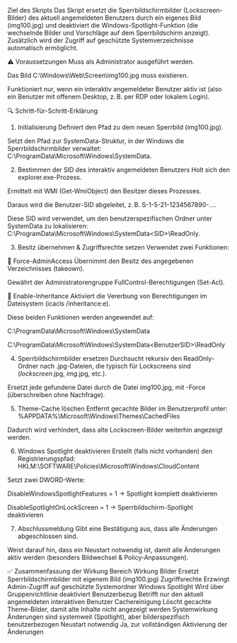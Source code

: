 Ziel des Skripts
Das Skript ersetzt die Sperrbildschirmbilder (Lockscreen-Bilder) des aktuell angemeldeten Benutzers durch ein eigenes Bild (img100.jpg) und deaktiviert die Windows-Spotlight-Funktion (die wechselnde Bilder und Vorschläge auf dem Sperrbildschirm anzeigt).
Zusätzlich wird der Zugriff auf geschützte Systemverzeichnisse automatisch ermöglicht.

⚠️ Voraussetzungen
Muss als Administrator ausgeführt werden.

Das Bild C:\Windows\Web\Screen\img100.jpg muss existieren.

Funktioniert nur, wenn ein interaktiv angemeldeter Benutzer aktiv ist (also ein Benutzer mit offenem Desktop, z. B. per RDP oder lokalem Login).

🔍 Schritt-für-Schritt-Erklärung
1. Initialisierung
Definiert den Pfad zu dem neuen Sperrbild (img100.jpg).

Setzt den Pfad zur SystemData-Struktur, in der Windows die Sperrbildschirmbilder verwaltet:
C:\ProgramData\Microsoft\Windows\SystemData.

2. Bestimmen der SID des interaktiv angemeldeten Benutzers
Holt sich den explorer.exe-Prozess.

Ermittelt mit WMI (Get-WmiObject) den Besitzer dieses Prozesses.

Daraus wird die Benutzer-SID abgeleitet, z. B. S-1-5-21-1234567890-....

Diese SID wird verwendet, um den benutzerspezifischen Ordner unter SystemData zu lokalisieren:
C:\ProgramData\Microsoft\Windows\SystemData\<SID>\ReadOnly.

3. Besitz übernehmen & Zugriffsrechte setzen
Verwendet zwei Funktionen:

🔧 Force-AdminAccess
Übernimmt den Besitz des angegebenen Verzeichnisses (takeown).

Gewährt der Administratorengruppe FullControl-Berechtigungen (Set-Acl).

🔧 Enable-Inheritance
Aktiviert die Vererbung von Berechtigungen im Dateisystem (icacls /inheritance:e).

Diese beiden Funktionen werden angewendet auf:

C:\ProgramData\Microsoft\Windows\SystemData

C:\ProgramData\Microsoft\Windows\SystemData\<BenutzerSID>\ReadOnly

4. Sperrbildschirmbilder ersetzen
Durchsucht rekursiv den ReadOnly-Ordner nach .jpg-Dateien, die typisch für Lockscreens sind (*lockscreen*.jpg, *img*.jpg, etc.).

Ersetzt jede gefundene Datei durch die Datei img100.jpg, mit -Force (überschreiben ohne Nachfrage).

5. Theme-Cache löschen
Entfernt gecachte Bilder im Benutzerprofil unter:
%APPDATA%\Microsoft\Windows\Themes\CachedFiles

Dadurch wird verhindert, dass alte Lockscreen-Bilder weiterhin angezeigt werden.

6. Windows Spotlight deaktivieren
Erstellt (falls nicht vorhanden) den Registrierungspfad:
HKLM:\SOFTWARE\Policies\Microsoft\Windows\CloudContent

Setzt zwei DWORD-Werte:

DisableWindowsSpotlightFeatures = 1 → Spotlight komplett deaktivieren

DisableSpotlightOnLockScreen = 1 → Sperrbildschirm-Spotlight deaktivieren

7. Abschlussmeldung
Gibt eine Bestätigung aus, dass alle Änderungen abgeschlossen sind.

Weist darauf hin, dass ein Neustart notwendig ist, damit alle Änderungen aktiv werden (besonders Bildwechsel & Policy-Anpassungen).

✅ Zusammenfassung der Wirkung
Bereich	Wirkung
Bilder	Ersetzt Sperrbildschirmbilder mit eigenem Bild (img100.jpg)
Zugriffsrechte	Erzwingt Admin-Zugriff auf geschützte Systemordner
Windows Spotlight	Wird über Gruppenrichtlinie deaktiviert
Benutzerbezug	Betrifft nur den aktuell angemeldeten interaktiven Benutzer
Cachereinigung	Löscht gecachte Theme-Bilder, damit alte Inhalte nicht angezeigt werden
Systemwirkung	Änderungen sind systemweit (Spotlight), aber bilderspezifisch benutzerbezogen
Neustart notwendig	Ja, zur vollständigen Aktivierung der Änderungen
